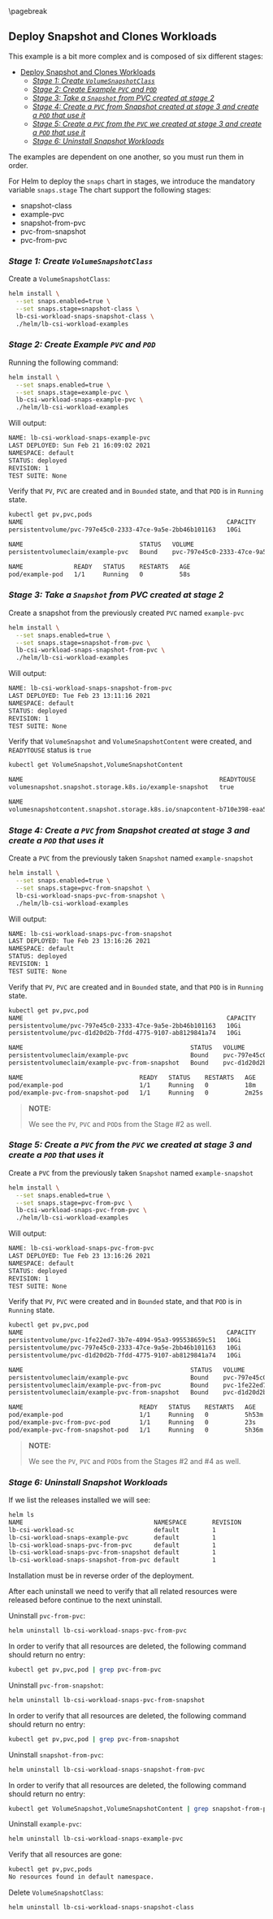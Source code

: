 <div style="page-break-after: always;"></div>
\pagebreak

## Deploy Snapshot and Clones Workloads

This example is a bit more complex and is composed of six different stages:

- [Deploy Snapshot and Clones Workloads](#deploy-snapshot-and-clones-workloads)
  - [_Stage 1: Create `VolumeSnapshotClass`_](#stage-1-create-volumesnapshotclass)
  - [_Stage 2: Create Example `PVC` and `POD`_](#stage-2-create-example-pvc-and-pod)
  - [_Stage 3: Take a `Snapshot` from PVC created at stage 2_](#stage-3-take-a-snapshot-from-pvc-created-at-stage-2)
  - [_Stage 4: Create a `PVC` from Snapshot created at stage 3 and create a `POD` that use it_](#stage-4-create-a-pvc-from-snapshot-created-at-stage-3-and-create-a-pod-that-use-it)
  - [_Stage 5: Create a `PVC` from the `PVC` we created at stage 3 and create a `POD` that use it_](#stage-5-create-a-pvc-from-the-pvc-we-created-at-stage-3-and-create-a-pod-that-use-it)
  - [_Stage 6: Uninstall Snapshot Workloads_](#stage-6-uninstall-snapshot-workloads)

The examples are dependent on one another, so you must run them in order.

For Helm to deploy the `snaps` chart in stages, we introduce the mandatory variable `snaps.stage`
The chart support the following stages:

- snapshot-class
- example-pvc
- snapshot-from-pvc
- pvc-from-snapshot
- pvc-from-pvc


### _Stage 1: Create `VolumeSnapshotClass`_

Create a `VolumeSnapshotClass`:

```bash
helm install \
  --set snaps.enabled=true \
  --set snaps.stage=snapshot-class \
  lb-csi-workload-snaps-snapshot-class \
  ./helm/lb-csi-workload-examples
```

### _Stage 2: Create Example `PVC` and `POD`_

Running the following command:

```bash
helm install \
  --set snaps.enabled=true \
  --set snaps.stage=example-pvc \
  lb-csi-workload-snaps-example-pvc \
  ./helm/lb-csi-workload-examples
```

Will output:

```bash
NAME: lb-csi-workload-snaps-example-pvc
LAST DEPLOYED: Sun Feb 21 16:09:02 2021
NAMESPACE: default
STATUS: deployed
REVISION: 1
TEST SUITE: None
```

Verify that `PV`, `PVC` are created and in `Bounded` state, and that `POD` is in `Running` state.

```bash
kubectl get pv,pvc,pods
NAME                                                        CAPACITY   ACCESS MODES   RECLAIM POLICY   STATUS   CLAIM                 STORAGECLASS   REASON   AGE
persistentvolume/pvc-797e45c0-2333-47ce-9a5e-2bb46b101163   10Gi       RWO            Delete           Bound    default/example-pvc   example-sc              57s

NAME                                STATUS   VOLUME                                     CAPACITY   ACCESS MODES   STORAGECLASS   AGE
persistentvolumeclaim/example-pvc   Bound    pvc-797e45c0-2333-47ce-9a5e-2bb46b101163   10Gi       RWO            example-sc     58s

NAME              READY   STATUS    RESTARTS   AGE
pod/example-pod   1/1     Running   0          58s
```

### _Stage 3: Take a `Snapshot` from PVC created at stage 2_

Create a snapshot from the previously created `PVC` named `example-pvc`

```bash
helm install \
  --set snaps.enabled=true \
  --set snaps.stage=snapshot-from-pvc \
  lb-csi-workload-snaps-snapshot-from-pvc \
  ./helm/lb-csi-workload-examples
```

Will output:

```bash
NAME: lb-csi-workload-snaps-snapshot-from-pvc
LAST DEPLOYED: Tue Feb 23 13:11:16 2021
NAMESPACE: default
STATUS: deployed
REVISION: 1
TEST SUITE: None
```

Verify that `VolumeSnapshot` and `VolumeSnapshotContent` were created, and `READYTOUSE` status is `true`

```bash
kubectl get VolumeSnapshot,VolumeSnapshotContent

NAME                                                      READYTOUSE   SOURCEPVC     SOURCESNAPSHOTCONTENT   RESTORESIZE   SNAPSHOTCLASS         SNAPSHOTCONTENT                                    CREATIONTIME   AGE
volumesnapshot.snapshot.storage.k8s.io/example-snapshot   true         example-pvc                           10Gi          example-snapshot-sc   snapcontent-b710e398-eaa5-45be-bbdc-db74d799e5cc   3m40s          3m49s

NAME                                                                                             READYTOUSE   RESTORESIZE   DELETIONPOLICY   DRIVER                  VOLUMESNAPSHOTCLASS   VOLUMESNAPSHOT     AGE
volumesnapshotcontent.snapshot.storage.k8s.io/snapcontent-b710e398-eaa5-45be-bbdc-db74d799e5cc   true         10737418240   Delete           csi.lightbitslabs.com   example-snapshot-sc   example-snapshot   3m49s
```

### _Stage 4: Create a `PVC` from Snapshot created at stage 3 and create a `POD` that uses it_

Create a `PVC` from the previously taken `Snapshot` named `example-snapshot`

```bash
helm install \
  --set snaps.enabled=true \
  --set snaps.stage=pvc-from-snapshot \
  lb-csi-workload-snaps-pvc-from-snapshot \
  ./helm/lb-csi-workload-examples
```

Will output:

```bash
NAME: lb-csi-workload-snaps-pvc-from-snapshot
LAST DEPLOYED: Tue Feb 23 13:16:26 2021
NAMESPACE: default
STATUS: deployed
REVISION: 1
TEST SUITE: None
```

Verify that `PV`, `PVC` are created and in `Bounded` state, and that `POD` is in `Running` state.

```bash
kubectl get pv,pvc,pod
NAME                                                        CAPACITY   ACCESS MODES   RECLAIM POLICY   STATUS   CLAIM                               STORAGECLASS   REASON   AGE
persistentvolume/pvc-797e45c0-2333-47ce-9a5e-2bb46b101163   10Gi       RWO            Delete           Bound    default/example-pvc                 example-sc              18m
persistentvolume/pvc-d1d20d2b-7fdd-4775-9107-ab8129841a74   10Gi       RWO            Delete           Bound    default/example-pvc-from-snapshot   example-sc              2m24s

NAME                                              STATUS   VOLUME                                     CAPACITY   ACCESS MODES   STORAGECLASS   AGE
persistentvolumeclaim/example-pvc                 Bound    pvc-797e45c0-2333-47ce-9a5e-2bb46b101163   10Gi       RWO            example-sc     18m
persistentvolumeclaim/example-pvc-from-snapshot   Bound    pvc-d1d20d2b-7fdd-4775-9107-ab8129841a74   10Gi       RWO            example-sc     2m25s

NAME                                READY   STATUS    RESTARTS   AGE
pod/example-pod                     1/1     Running   0          18m
pod/example-pvc-from-snapshot-pod   1/1     Running   0          2m25s
```

> **NOTE:**
>
> We see the `PV`, `PVC` and `POD`s from the Stage #2 as well.

### _Stage 5: Create a `PVC` from the `PVC` we created at stage 3 and create a `POD` that uses it_

Create a `PVC` from the previously taken `Snapshot` named `example-snapshot`

```bash
helm install \
  --set snaps.enabled=true \
  --set snaps.stage=pvc-from-pvc \
  lb-csi-workload-snaps-pvc-from-pvc \
  ./helm/lb-csi-workload-examples
```

Will output:

```bash
NAME: lb-csi-workload-snaps-pvc-from-pvc
LAST DEPLOYED: Tue Feb 23 13:16:26 2021
NAMESPACE: default
STATUS: deployed
REVISION: 1
TEST SUITE: None
```

Verify that `PV`, `PVC` were created and in `Bounded` state, and that `POD` is in `Running` state.

```bash
kubectl get pv,pvc,pod
NAME                                                        CAPACITY   ACCESS MODES   RECLAIM POLICY   STATUS   CLAIM                               STORAGECLASS   REASON   AGE
persistentvolume/pvc-1fe22ed7-3b7e-4094-95a3-995538659c51   10Gi       RWO            Delete           Bound    default/example-pvc-from-pvc        example-sc              15s
persistentvolume/pvc-797e45c0-2333-47ce-9a5e-2bb46b101163   10Gi       RWO            Delete           Bound    default/example-pvc                 example-sc              5h53m
persistentvolume/pvc-d1d20d2b-7fdd-4775-9107-ab8129841a74   10Gi       RWO            Delete           Bound    default/example-pvc-from-snapshot   example-sc              5h36m

NAME                                              STATUS   VOLUME                                     CAPACITY   ACCESS MODES   STORAGECLASS   AGE
persistentvolumeclaim/example-pvc                 Bound    pvc-797e45c0-2333-47ce-9a5e-2bb46b101163   10Gi       RWO            example-sc     5h53m
persistentvolumeclaim/example-pvc-from-pvc        Bound    pvc-1fe22ed7-3b7e-4094-95a3-995538659c51   10Gi       RWO            example-sc     23s
persistentvolumeclaim/example-pvc-from-snapshot   Bound    pvc-d1d20d2b-7fdd-4775-9107-ab8129841a74   10Gi       RWO            example-sc     5h36m

NAME                                READY   STATUS    RESTARTS   AGE
pod/example-pod                     1/1     Running   0          5h53m
pod/example-pvc-from-pvc-pod        1/1     Running   0          23s
pod/example-pvc-from-snapshot-pod   1/1     Running   0          5h36m
```

> **NOTE:**
>
> We see the `PV`, `PVC` and `POD`s from the Stages #2 and #4 as well.

### _Stage 6: Uninstall Snapshot Workloads_

If we list the releases installed we will see:

```bash
helm ls
NAME                                    NAMESPACE       REVISION        UPDATED                                 STATUS          CHART                           APP VERSION
lb-csi-workload-sc                      default         1               2021-02-23 08:06:39.915046 +0200 IST    deployed        lb-csi-workload-examples-0.1.0  1.4.0      
lb-csi-workload-snaps-example-pvc       default         1               2021-02-23 12:59:55.458252038 +0200 IST deployed        lb-csi-workload-examples-0.1.0  1.4.0      
lb-csi-workload-snaps-pvc-from-pvc      default         1               2021-02-23 18:52:41.391731359 +0200 IST deployed        lb-csi-workload-examples-0.1.0  1.4.0      
lb-csi-workload-snaps-pvc-from-snapshot default         1               2021-02-23 13:16:26.020897186 +0200 IST deployed        lb-csi-workload-examples-0.1.0  1.4.0      
lb-csi-workload-snaps-snapshot-from-pvc default         1               2021-02-23 13:11:16.746865829 +0200 IST deployed        lb-csi-workload-examples-0.1.0  1.4.0
```

Installation must be in reverse order of the deployment.

After each uninstall we need to verify that all related resources were released before continue to the next uninstall.

Uninstall `pvc-from-pvc`:

```bash
helm uninstall lb-csi-workload-snaps-pvc-from-pvc
```

In order to verify that all resources are deleted, the following command should return no entry:

```bash
kubectl get pv,pvc,pod | grep pvc-from-pvc
```

Uninstall `pvc-from-snapshot`:

```bash
helm uninstall lb-csi-workload-snaps-pvc-from-snapshot
```

In order to verify that all resources are deleted, the following command should return no entry:

```bash
kubectl get pv,pvc,pod | grep pvc-from-snapshot
```

Uninstall `snapshot-from-pvc`:

```bash
helm uninstall lb-csi-workload-snaps-snapshot-from-pvc
```

In order to verify that all resources are deleted, the following command should return no entry:

```bash
kubectl get VolumeSnapshot,VolumeSnapshotContent | grep snapshot-from-pvc
```

Uninstall `example-pvc`:

```bash
helm uninstall lb-csi-workload-snaps-example-pvc
```

Verify that all resources are gone:

```bash
kubectl get pv,pvc,pods
No resources found in default namespace.
```

Delete `VolumeSnapshotClass`:

```bash
helm uninstall lb-csi-workload-snaps-snapshot-class
```
